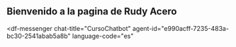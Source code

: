 ## Bienvenido a la pagina de Rudy Acero

<script src="https://www.gstatic.com/dialogflow-console/fast/messenger/bootstrap.js?v=1"></script>
<df-messenger
  chat-title="CursoChatbot"
  agent-id="e990acff-7235-483a-bc30-2541abab5a8b"
  language-code="es"
></df-messenger>
